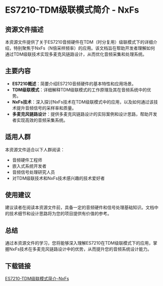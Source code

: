 # ES7210-TDM级联模式简介 - NxFs

## 资源文件描述

本资源文件提供了关于ES7210音频硬件在TDM（时分复用）级联模式下的详细介绍，特别聚焦于NxFs（N倍采样频率）的应用。该文档旨在帮助开发者理解如何通过TDM级联技术实现多麦克风链路设计，从而优化音频采集和处理系统。

## 主要内容

- **ES7210概述**：简要介绍ES7210音频硬件的基本特性和应用场景。
- **TDM级联模式**：详细解释TDM级联模式的工作原理及其在音频系统中的优势。
- **NxFs技术**：深入探讨NxFs技术在TDM级联模式中的应用，以及如何通过该技术提升音频信号的采样率和质量。
- **多麦克风链路设计**：提供多麦克风链路设计的实际案例和设计思路，帮助开发者实现高效的音频采集系统。

## 适用人群

本资源文件适合以下人群阅读：

- 音频硬件工程师
- 嵌入式系统开发者
- 音频信号处理研究人员
- 对TDM级联技术和NxFs技术感兴趣的技术爱好者

## 使用建议

建议读者在阅读本资源文件前，具备一定的音频硬件和信号处理基础知识。文档中的技术细节和设计思路将为您的项目提供有价值的参考。

## 总结

通过本资源文件的学习，您将能够深入理解ES7210在TDM级联模式下的应用，掌握NxFs技术在多麦克风链路设计中的优势，从而提升您的音频系统设计能力。

## 下载链接

[ES7210-TDM级联模式简介-NxFs](https://pan.quark.cn/s/b64a95440a0f)